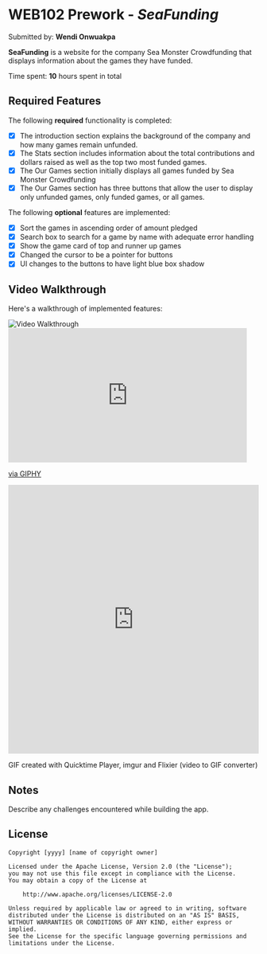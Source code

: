 # WEB102 Prework - *SeaFunding*

Submitted by: **Wendi Onwuakpa**

**SeaFunding** is a website for the company Sea Monster Crowdfunding that displays information about the games they have funded.

Time spent: **10** hours spent in total

## Required Features

The following **required** functionality is completed:

* [x] The introduction section explains the background of the company and how many games remain unfunded.
* [x] The Stats section includes information about the total contributions and dollars raised as well as the top two most funded games.
* [x] The Our Games section initially displays all games funded by Sea Monster Crowdfunding
* [x] The Our Games section has three buttons that allow the user to display only unfunded games, only funded games, or all games.

The following **optional** features are implemented:

* [x] Sort the games in ascending order of amount pledged
* [x] Search box to search for a game by name with adequate error handling
* [x] Show the game card of top and runner up games
* [x] Changed the cursor to be a pointer for buttons
* [x] UI changes to the buttons to have light blue box shadow

## Video Walkthrough

Here's a walkthrough of implemented features:

<img src='https://media.giphy.com/media/v1.Y2lkPTc5MGI3NjExNmw2dHZueWpxaXI4N3ZqdXBuenRuaXZxenZmNWhqM3h3Y2xwMTN1ZyZlcD12MV9pbnRlcm5hbF9naWZfYnlfaWQmY3Q9Zw/j1i2LDk1020ghp0Vx9/giphy-downsized-large.gif' title='Video Walkthrough' width='' alt='Video Walkthrough' />

<iframe src="https://giphy.com/embed/j1i2LDk1020ghp0Vx9" width="480" height="270" frameBorder="0" class="giphy-embed" allowFullScreen></iframe><p><a href="https://giphy.com/gifs/j1i2LDk1020ghp0Vx9">via GIPHY</a></p>

<iframe class="imgur-embed" width="100%" height="540" frameborder="0" src="https://i.imgur.com/zbA1sBj.gifv#embed"></iframe>

<!-- Replace this with whatever GIF tool you used! -->
GIF created with Quicktime Player, imgur and Flixier (video to GIF converter)  
<!-- Recommended tools:
[Kap](https://getkap.co/) for macOS
[ScreenToGif](https://www.screentogif.com/) for Windows
[peek](https://github.com/phw/peek) for Linux. -->

## Notes

Describe any challenges encountered while building the app.

## License

    Copyright [yyyy] [name of copyright owner]

    Licensed under the Apache License, Version 2.0 (the "License");
    you may not use this file except in compliance with the License.
    You may obtain a copy of the License at

        http://www.apache.org/licenses/LICENSE-2.0

    Unless required by applicable law or agreed to in writing, software
    distributed under the License is distributed on an "AS IS" BASIS,
    WITHOUT WARRANTIES OR CONDITIONS OF ANY KIND, either express or implied.
    See the License for the specific language governing permissions and
    limitations under the License.
